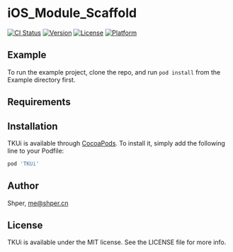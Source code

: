 # iOS_Module_Scaffold

[![CI Status](https://img.shields.io/travis/shper/TKUi.svg?style=flat)](https://travis-ci.org/shper/TKUi)
[![Version](https://img.shields.io/cocoapods/v/TKUi.svg?style=flat)](https://cocoapods.org/pods/TKUi)
[![License](https://img.shields.io/cocoapods/l/TKUi.svg?style=flat)](https://cocoapods.org/pods/TKUi)
[![Platform](https://img.shields.io/cocoapods/p/TKUi.svg?style=flat)](https://cocoapods.org/pods/TKUi)

## Example

To run the example project, clone the repo, and run `pod install` from the Example directory first.

## Requirements

## Installation

TKUi is available through [CocoaPods](https://cocoapods.org). To install
it, simply add the following line to your Podfile:

```ruby
pod 'TKUi'
```

## Author

Shper, me@shper.cn

## License

TKUi is available under the MIT license. See the LICENSE file for more info.
